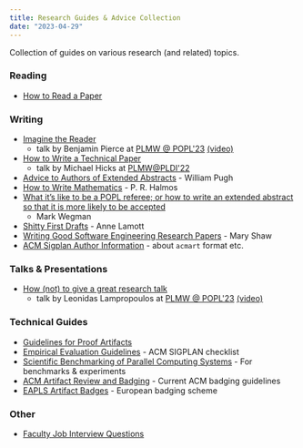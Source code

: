 ```yaml
---
title: Research Guides & Advice Collection
date: "2023-04-29"
---
```


Collection of guides on various research (and related) topics.

### Reading

* [How to Read a Paper](https://web.stanford.edu/class/ee384m/Handouts/HowtoReadPaper.pdf)

### Writing

* [Imagine the Reader](https://popl23.sigplan.org/details/PLMW-POPL-2023-papers/1/-Imagining-the-Reader) 
  - talk by Benjamin Pierce at [PLMW @ POPL'23](https://popl23.sigplan.org/details/PLMW-POPL-2023-papers/1/-Imagining-the-Reader) [(video)](https://youtu.be/Q3Ye58zirjU)
* [How to Write a Technical Paper](/files/How-to-write-a-great-research-paper-mwhmod.pdf) 
  - talk by Michael Hicks at [PLMW@PLDI'22](https://pldi22.sigplan.org/details/PLMW-PLDI-2022/4/How-to-Write-a-Technical-Paper)
* [Advice to Authors of Extended Abstracts](https://www.sigplan.org/Resources/Advice/Pugh/) - William Pugh
* [How to Write Mathematics](https://www.stat.rice.edu/~riedi/Halmos.html) - P. R. Halmos
* [What it’s like to be a POPL referee; or how to write an extended abstract so that it is more likely to be accepted](http://doi.acm.org/10.1145/14947.14955) 
  - Mark Wegman
* [Shitty First Drafts](https://wrd.as.uky.edu/sites/default/files/1-Shitty%20First%20Drafts.pdf) - Anne Lamott
* [Writing Good Software Engineering Research Papers](https://www.cs.cmu.edu/~Compose/shaw-icse03.pdf) - Mary Shaw
* [ACM Sigplan Author Information](https://www.sigplan.org/Resources/Author/) - about `acmart` format etc.

### Talks & Presentations

* [How (not) to give a great research talk](https://popl23.sigplan.org/details/PLMW-POPL-2023-papers/3/-How-not-to-give-a-great-research-talk)  
  - talk by Leonidas Lampropoulos at [PLMW @ POPL'23]((https://popl23.sigplan.org/details/PLMW-POPL-2023-papers/3/-How-not-to-give-a-great-research-talk)) [(video)](https://youtu.be/27vMdYA6RcA)

### Technical Guides

* [Guidelines for Proof Artifacts](https://proofartifacts.github.io/guidelines/)
* [Empirical Evaluation Guidelines](https://www.sigplan.org/Resources/EmpiricalEvaluation/) - ACM SIGPLAN checklist
* [Scientific Benchmarking of Parallel Computing Systems](https://htor.inf.ethz.ch/publications/img/hoefler-scientific-benchmarking.pdf) - For benchmarks & experiments
* [ACM Artifact Review and Badging](https://www.acm.org/publications/policies/artifact-review-and-badging-current) - Current ACM badging guidelines
* [EAPLS Artifact Badges](https://eapls.org/pages/artifact_badges/) - European badging scheme

### Other

* [Faculty Job Interview Questions](/files/interview_questions.pdf)

[//]: # (### Review &#40;will add&#41;)